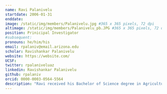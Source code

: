 ```yaml
---
name: Ravi Palanivelu
startdate: 2006-01-31
enddate:
image: /static/img/members/Palanivelu.jpg #365 x 365 pixels, 72 dpi
altimage: /static/img/members/Palanivelu_pb.JPG #365 x 365 pixels, 72 dpi
position: Prinicipal Investigator
#subsequent:
pronouns: he/him/his
email: rpalaniv@email.arizona.edu
scholar: Ravishankar Palanivelu
website: https://website.com/
UCSF:
twitter: rpalaniveluaz
linkedin: Ravishankar Palanivelu
github: rpalaniv
orcid: 0000-0003-0564-5564
description: "Ravi received his Bachelor of Science degree in Agriculture from Annamalai University, India in 1989 and a Master's Degree in Plant Breeding and Genetics from Tamil Nadu Agriculture University, India in 1992. He then joined University of Georgia and obtained a Ph.D. in Genetics in 1998. From 1999-2003, he was a post doctoral fellow in Dr. Daphne Preuss lab at The University of Chicago. Subsequently, he was a Research Professional between 2004-2005, during which time he was the team leader of the pollen biology research group in Dr. Daphne Preuss lab. Since 2006, he has been a faculty in the School of Plant Sciences, University of Arizona."
---
```

